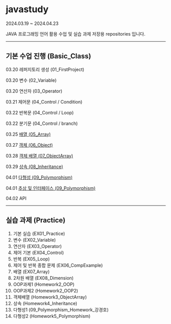 # javastudy

2024.03.19 ~ 2024.04.23


JAVA 프로그래밍 언어 활용 수업 및 실습 과제 저장용 repositories 입니다.

---------------------------

## 기본 수업 진행 (Basic_Class)

03.20 레퍼지토리 생성 (01_FirstProject)


03.20 변수 (02_Variable)


03.20 연산자 (03_Operator)


03.21 제어문 (04_Control / Condition)


03.22 반복문 (04_Control / Loop)


03.22 분기문 (04_Control / branch)


03.25 [배열 (05_Array)](https://juvenile-credit-074.notion.site/05-814e41ab033a41d58a32e2398e59c8cd?pvs=4)


03.27 [객체 (06_Object)](https://juvenile-credit-074.notion.site/06-46b95c00ee6d478596dc51cbe6023b37?pvs=4)


03.28 [객체 배열 (07_ObjectArray)](https://juvenile-credit-074.notion.site/07-02837ecc4d3e48f9b8d17f92d3497a68?pvs=4)


03.29 [상속 (08_Inheritance)](https://juvenile-credit-074.notion.site/08-bb9180d6645445208b94529b8441bbf4?pvs=4)


04.01 [다형성 (09_Polymorphism)](https://juvenile-credit-074.notion.site/09-549a5be7dcb44b9bb4891cf13bf758a4?pvs=4)


04.01 [추상 및 인터페이스 (09_Polymorphism)](https://juvenile-credit-074.notion.site/10-d13c543115c34acb840bbf397c001989?pvs=4)


04.02 API


---------------------------

## 실습 과제 (Practice)

1. 기본 실습  (EX01_Practice)
2. 변수  (EX02_Variable)
3. 연산자 (EX03_Operator)
4. 제어 기본  (EX04_Control)
5. 반복  (EX05_Loop)
6. 제어 및 반복 종합 문제 (EX06_CompExample)
7. 배열  (EX07_Array)
8. 2차원 배열 (EX08_Dimension)
9. OOP과제1 (Homework2_OOP)
10. OOP과제2 (Homework2_OOP2)
11. 객체배열 (Homework3_ObjectArray)
12. 상속 (Homework4_Inheritance)
13. 다형성1 (09_Polymorphism_Homework_강경호)
14. 다형성2 (Homework5_Polymorphism)
